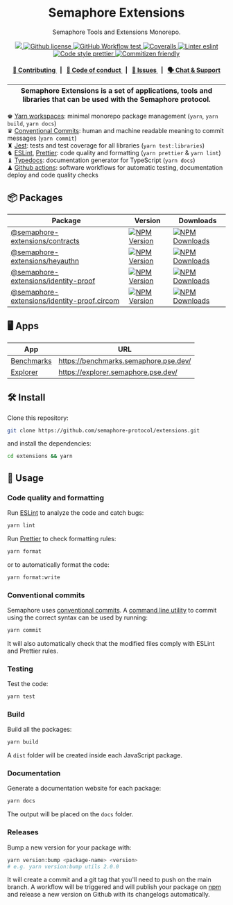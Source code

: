 <div align="center">
    <h1>Semaphore Extensions</h1>
    <p>Semaphore Tools and Extensions Monorepo.</p>
</div>

<p align="center">
    <a href="https://github.com/semaphore-protocol" target="_blank">
        <img src="https://img.shields.io/badge/project-Semaphore-blue.svg?style=flat-square">
    </a>
    <a href="https://github.com/semaphore-protocol/extensions/blob/main/LICENSE">
        <img alt="Github license" src="https://img.shields.io/github/license/semaphore-protocol/extensions">
    </a>
    <a href="https://github.com/semaphore-protocol/extensions/actions?query=workflow%3Aproduction">
        <img alt="GitHub Workflow test" src="https://img.shields.io/github/actions/workflow/status/semaphore-protocol/extensions/production.yml?branch=main&style=flat-square&logo=github&label=test">
    </a>
    <a href="https://coveralls.io/github/semaphore-protocol/extensions">
        <img alt="Coveralls" src="https://img.shields.io/coverallsCoverage/github/semaphore-protocol/extensions?style=flat-square&logo=coveralls&label=coverage%20(ts)">
    </a>
    <a href="https://eslint.org/">
        <img alt="Linter eslint" src="https://img.shields.io/badge/linter-eslint-8080f2?style=flat-square&logo=eslint">
    </a>
    <a href="https://prettier.io/">
        <img alt="Code style prettier" src="https://img.shields.io/badge/code%20style-prettier-f8bc45?style=flat-square&logo=prettier">
    </a>
    <a href="http://commitizen.github.io/cz-cli/">
        <img alt="Commitizen friendly" src="https://img.shields.io/badge/commitizen-friendly-586D76?style=flat-square">
    </a>
</p>

<div align="center">
    <h4>
        <a href="/CONTRIBUTING.md">
            👥 Contributing
        </a>
        <span>&nbsp;&nbsp;|&nbsp;&nbsp;</span>
        <a href="/CODE_OF_CONDUCT.md">
            🤝 Code of conduct
        </a>
        <span>&nbsp;&nbsp;|&nbsp;&nbsp;</span>
        <a href="https://github.com/semaphore-protocol/extensions/issues/new/choose">
            🔎 Issues
        </a>
        <span>&nbsp;&nbsp;|&nbsp;&nbsp;</span>
        <a href="https://semaphore.pse.dev/telegram">
            🗣️ Chat &amp; Support
        </a>
    </h4>
</div>

| Semaphore Extensions is a set of applications, tools and libraries that can be used with the Semaphore protocol. |
| ---------------------------------------------------------------------------------------------------------------- |

♚ [Yarn workspaces](https://yarnpkg.com/features/workspaces): minimal monorepo package management (`yarn`, `yarn build`, `yarn docs`)\
♛ [Conventional Commits](https://www.conventionalcommits.org): human and machine readable meaning to commit messages (`yarn commit`)\
♜ [Jest](https://jestjs.io/): tests and test coverage for all libraries (`yarn test:libraries`)\
♞ [ESLint](https://eslint.org/), [Prettier](https://prettier.io/): code quality and formatting (`yarn prettier` & `yarn lint`)\
♝ [Typedocs](https://typedoc.org/): documentation generator for TypeScript (`yarn docs`)\
♟ [Github actions](https://github.com/features/actions): software workflows for automatic testing, documentation deploy and code quality checks

## 📦 Packages

<table>
    <th>Package</th>
    <th>Version</th>
    <th>Downloads</th>
    <tbody>
        <tr>
            <td>
                <a href="https://github.com/semaphore-protocol/extensions/tree/main/packages/contracts">
                    @semaphore-extensions/contracts
                </a>
            </td>
            <td>
                <!-- NPM version -->
                <a href="https://www.npmjs.com/package/@semaphore-extensions/contracts">
                    <img alt="NPM Version" src="https://img.shields.io/npm/v/%40semaphore-extensions%2Fcontracts">
                </a>
            </td>
            <td>
                <!-- Downloads -->
                <a href="https://npmjs.org/package/@semaphore-extensions/contracts">
                    <img alt="NPM Downloads" src="https://img.shields.io/npm/dm/%40semaphore-extensions%2Fcontracts">
                </a>
            </td>
        </tr>
        <tr>
            <td>
                <a href="https://github.com/semaphore-protocol/extensions/tree/main/packages/heyauthn">
                    @semaphore-extensions/heyauthn
                </a>
            </td>
            <td>
                <!-- NPM version -->
                <a href="https://www.npmjs.com/package/@semaphore-extensions/heyauthn">
                    <img alt="NPM Version" src="https://img.shields.io/npm/v/%40semaphore-extensions%2Fheyauthn">
                </a>
            </td>
            <td>
                <!-- Downloads -->
                <a href="https://npmjs.org/package/@semaphore-extensions/heyauthn">
                    <img alt="NPM Downloads" src="https://img.shields.io/npm/dm/%40semaphore-extensions%2Fheyauthn">
                </a>
            </td>
        </tr>
        <tr>
            <td>
                <a href="https://github.com/semaphore-protocol/extensions/tree/main/packages/identity-proof">
                    @semaphore-extensions/identity-proof
                </a>
            </td>
            <td>
                <!-- NPM version -->
                <a href="https://www.npmjs.com/package/@semaphore-extensions/identity-proof">
                    <img alt="NPM Version" src="https://img.shields.io/npm/v/%40semaphore-extensions%2Fidentity-proof">
                </a>
            </td>
            <td>
                <!-- Downloads -->
                <a href="https://npmjs.org/package/@semaphore-extensions/identity-proof">
                    <img alt="NPM Downloads" src="https://img.shields.io/npm/dm/%40semaphore-extensions%2Fidentity-proof">
                </a>
            </td>
        </tr>
        <tr>
            <td>
                <a href="https://github.com/semaphore-protocol/extensions/tree/main/packages/identity-proof.circom">
                    @semaphore-extensions/identity-proof.circom
                </a>
            </td>
            <td>
                <!-- NPM version -->
                <a href="https://www.npmjs.com/package/@semaphore-extensions/identity-proof.circom">
                    <img alt="NPM Version" src="https://img.shields.io/npm/v/%40semaphore-extensions%2Fidentity-proof.circom">
                </a>
            </td>
            <td>
                <!-- Downloads -->
                <a href="https://npmjs.org/package/@semaphore-extensions/identity-proof.circom">
                    <img alt="NPM Downloads" src="https://img.shields.io/npm/dm/%40semaphore-extensions%2Fidentity-proof.circom">
                </a>
            </td>
        </tr>
    </tbody>
</table>

## 🖥️ Apps

<table>
    <th>App</th>
    <th>URL</th>
    <tbody>
        <tr>
            <td>
                <a href="https://github.com/semaphore-protocol/extensions/tree/main/apps/benchmarks">
                    Benchmarks
                </a>
            </td>
            <td>
                <a href="https://benchmarks.semaphore.pse.dev/">
                    https://benchmarks.semaphore.pse.dev/
                </a>
            </td>
        </tr>
        <tr>
            <td>
                <a href="https://github.com/semaphore-protocol/extensions/tree/main/apps/explorer">
                    Explorer
                </a>
            </td>
            <td>
                <a href="https://explorer.semaphore.pse.dev/">
                    https://explorer.semaphore.pse.dev/
                </a>
            </td>
        </tr>
    <tbody>
</table>

## 🛠 Install

Clone this repository:

```bash
git clone https://github.com/semaphore-protocol/extensions.git
```

and install the dependencies:

```bash
cd extensions && yarn
```

## 📜 Usage

### Code quality and formatting

Run [ESLint](https://eslint.org/) to analyze the code and catch bugs:

```bash
yarn lint
```

Run [Prettier](https://prettier.io/) to check formatting rules:

```bash
yarn format
```

or to automatically format the code:

```bash
yarn format:write
```

### Conventional commits

Semaphore uses [conventional commits](https://www.conventionalcommits.org/en/v1.0.0/). A [command line utility](https://github.com/commitizen/cz-cli) to commit using the correct syntax can be used by running:

```bash
yarn commit
```

It will also automatically check that the modified files comply with ESLint and Prettier rules.

### Testing

Test the code:

```bash
yarn test
```

### Build

Build all the packages:

```bash
yarn build
```

A `dist` folder will be created inside each JavaScript package.

### Documentation

Generate a documentation website for each package:

```bash
yarn docs
```

The output will be placed on the `docs` folder.

### Releases

Bump a new version for your package with:

```bash
yarn version:bump <package-name> <version>
# e.g. yarn version:bump utils 2.0.0
```

It will create a commit and a git tag that you'll need to push on the main branch. A workflow will be triggered and will
publish your package on [npm](https://www.npmjs.com/) and release a new version on Github with its changelogs automatically.
